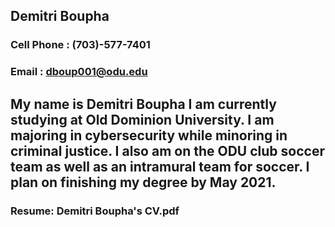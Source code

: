## Demitri Boupha
### **Cell Phone** : (703)-577-7401
### **Email** : dboup001@odu.edu
## My name is Demitri Boupha I am currently studying at Old Dominion University. I am majoring in cybersecurity while minoring in criminal justice. I also am on the ODU club soccer team as well as an intramural team for soccer. I plan on finishing my degree by May 2021.
### Resume: Demitri Boupha's CV.pdf  
